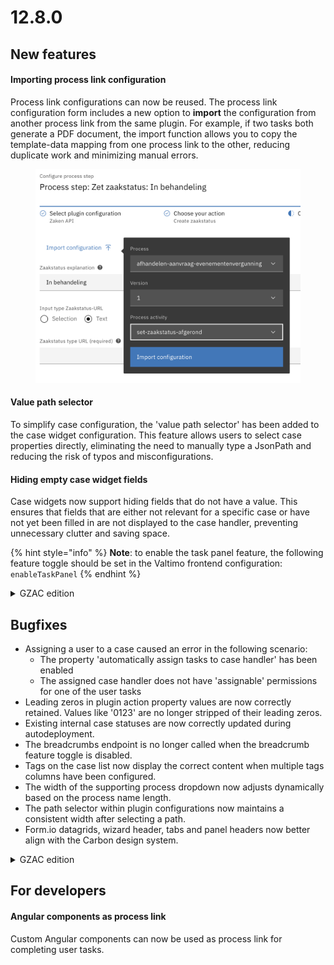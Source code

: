 # 12.8.0

## New features

#### Importing process link configuration

Process link configurations can now be reused. The process link configuration form includes a new option to **import** the configuration from another process link from the same plugin. For example, if two tasks both generate a PDF document, the import function allows you to copy the template-data mapping from one process link to the other, reducing duplicate work and minimizing manual errors.

<figure><img src="../../.gitbook/assets/Screenshot 2025-03-20 at 12.35.37.png" alt=""><figcaption></figcaption></figure>

#### Value path selector

To simplify case configuration, the 'value path selector' has been added to the case widget configuration. This feature allows users to select case properties directly, eliminating the need to manually type a JsonPath and reducing the risk of typos and misconfigurations.

#### Hiding empty case widget fields

Case widgets now support hiding fields that do not have a value. This ensures that fields that are either not relevant for a specific case or have not yet been filled in are not displayed to the case handler, preventing unnecessary clutter and saving space.

{% hint style="info" %}
**Note**: to enable the task panel feature, the following feature toggle should be set in the Valtimo frontend configuration: `enableTaskPanel`
{% endhint %}

<details>

<summary>GZAC edition</summary>

#### Access control for Documenten API documents

Access control can now be configured for Documenten API documents. Permissions can be configured to view, create, modify and delete documents.&#x20;

Unlike other access control resources, permissions for Documenten API documents do not support conditions. More information on the permissions can be found [here](../../features/access-control/).

{% hint style="info" %}
**Note**: to enable access control for the Documenten API document, the following feature toggle should be set to `true` in the Valtimo frontend configuration: `enablePbacDocumentenApiDocuments` **.** Additionally, the following application property should be set to `true` in the Valtimo backend configuration: `valtimo.authorization.zgwDocuments.enabled` or environment variable VALTIMO\_AUTHORIZATION\_ZGW\_DOCUMENTS\_ENABLED
{% endhint %}

</details>

## Bugfixes

* Assigning a user to a case caused an error in the following scenario:
  * The property 'automatically assign tasks to case handler' has been enabled
  * The assigned case handler does not have 'assignable' permissions for one of the user tasks
* Leading zeros in plugin action property values are now correctly retained. Values like '0123' are no longer stripped of their leading zeros.
* Existing internal case statuses are now correctly updated during autodeployment.
* The breadcrumbs endpoint is no longer called when the breadcrumb feature toggle is disabled.
* Tags on the case list now display the correct content when multiple tags columns have been configured.&#x20;
* The width of the supporting process dropdown now adjusts dynamically based on the process name length.
* The path selector within plugin configurations now maintains a consistent width after selecting a path.
* Form.io datagrids, wizard header, tabs and panel headers now better align with the Carbon design system.

<details>

<summary>GZAC edition</summary>

* After uploading a file on the documents tab, the uploaded file was not cleared. This caused duplication of documents when uploading multiple files in succession.
* Metadata fields in the Documenten API are now exported with their original casing. Previously, fields like `AANVULLENDE_DATUM` were exported in uppercase, causing inconsistencies during auto-deployment.
* The 'Zaakdetail-synchronisatie' configuration now persists after updating the document definition.

</details>

## For developers

#### Angular components as process link

Custom Angular components can now be used as process link for completing user tasks.













